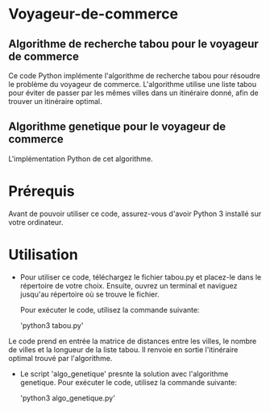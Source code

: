 # Voyageur-de-commerce

## Algorithme de recherche tabou pour le voyageur de commerce

Ce code Python implémente l'algorithme de recherche tabou pour résoudre le problème du voyageur de commerce. L'algorithme utilise une liste tabou pour éviter de passer par les mêmes villes dans un itinéraire donné, afin de trouver un itinéraire optimal.

## Algorithme genetique pour le voyageur de commerce 

L'implémentation Python de cet algorithme.

# Prérequis

Avant de pouvoir utiliser ce code, assurez-vous d'avoir Python 3 installé sur votre ordinateur.

# Utilisation

- Pour utiliser ce code, téléchargez le fichier tabou.py et placez-le dans le répertoire de votre choix. Ensuite, ouvrez un terminal et naviguez jusqu'au répertoire où se trouve le fichier.

  Pour exécuter le code, utilisez la commande suivante: 

  'python3 tabou.py'

Le code prend en entrée la matrice de distances entre les villes, le nombre de villes et la longueur de la liste tabou. Il renvoie en sortie l'itinéraire optimal trouvé par l'algorithme.

- Le script 'algo_genetique' presnte la solution avec l'algorithme genetique. Pour exécuter le code, utilisez la commande suivante: 

  'python3 algo_genetique.py'

